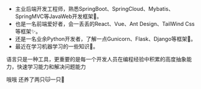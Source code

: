 
- 主业后端开发工程师，熟悉SpringBoot、SpringCloud、Mybatis、SpringMVC等JavaWeb开发框架🚀。
- 也是一名前端爱好者，会一丢丢的React、Vue、Ant Design、TailWind Css等框架✨。
- 还是一名业余Python开发者，了解一点Gunicorn、Flask、Django等框架🐍。
- 最近在学习机器学习的一些知识🤖。

语言只是一种工具，更重要的是每一个开发人员在编程经验中积累的高度抽象能力，快速学习能力和解决问题能力

哦哦 还养了两只🐱一只🐶
